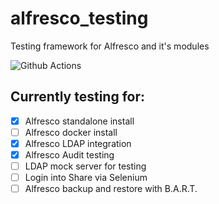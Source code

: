 # alfresco_testing
Testing framework for Alfresco and it's modules

![Github Actions](https://github.com/Greencorecr/alfresco-ubuntu-install/workflows/Build%20CI/badge.svg)

## Currently testing for:

- [x] Alfresco standalone install
- [ ] Alfresco docker install
- [x] Alfresco LDAP integration
- [x] Alfresco Audit testing
- [ ] LDAP mock server for testing
- [ ] Login into Share via Selenium 
- [ ] Alfresco backup and restore with B.A.R.T.
